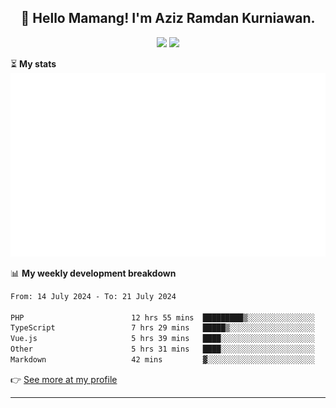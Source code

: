 <h2 align="center">👋 Hello Mamang! I'm Aziz Ramdan Kurniawan.</h2>  
<p align="center">
  <img src="https://komarev.com/ghpvc/?username=azizramdan">
  <img src="https://wakatime.com/badge/user/90056fa0-4c31-4eca-954e-2a3ac05896f9.svg">
</p>
    
⏳ **My stats**  
![](https://raw.githubusercontent.com/azizramdan/github-stats/master/generated/overview.svg#gh-dark-mode-only)

📊 **My weekly development breakdown**
<!--START_SECTION:waka-->

```txt
From: 14 July 2024 - To: 21 July 2024

PHP                        12 hrs 55 mins  █████████▒░░░░░░░░░░░░░░░   37.76 %
TypeScript                 7 hrs 29 mins   █████▒░░░░░░░░░░░░░░░░░░░   21.89 %
Vue.js                     5 hrs 39 mins   ████░░░░░░░░░░░░░░░░░░░░░   16.51 %
Other                      5 hrs 31 mins   ████░░░░░░░░░░░░░░░░░░░░░   16.14 %
Markdown                   42 mins         ▓░░░░░░░░░░░░░░░░░░░░░░░░   02.08 %
```

<!--END_SECTION:waka-->
👉 [See more at my profile](https://wakatime.com/@azizramdan)
***
